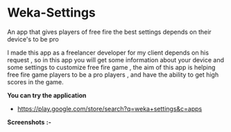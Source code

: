 # Weka-Settings
An app that gives players of free fire the best settings depends on their device's to be pro

I made this app as a freelancer developer for my client depends on his request , so in this app you will get some information about your device 
and some settings to customize free fire game , the aim of this app is helping free fire game players to be a pro players , and have the ability to 
get high scores in the game.

**You can try the application**
- https://play.google.com/store/search?q=weka+settings&c=apps

**Screenshots** **:-**
